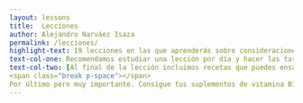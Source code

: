 ```yaml
---
layout: lessons
title:  Lecciones
author: Alejandro Narváez Isaza
permalink: /lecciones/
highlight-text: 19 lecciones en las que aprenderás sobre consideraciones éticas relativas al veganismo, nutrición a base de plantas, impacto ambiental de las industrias de explotación animal y activismo por los derechos de los animales. Tendrás la posibilidad de conocer a más personas veganas de la ciudad.
text-col-one: Recomendamos estudiar una lección por día y hacer las tareas propuestas. Puedes enviarnos un correo, usar el chat de la esquina inferior derecha o enviarnos un mensaje por Telegram si tienes alguna pregunta o comentario.
text-col-two: [Al final de la lección incluimos recetas que puedes ensayar si quieres. Escogimos las recetas buscando que sean fáciles de preparar y de precio accesible. El objetivo es que tengas la información que necesitas para llevar una dieta a base de plantas adecuada sin complicarte mucho la vida. Si tienes requerimientos nutricionales específicos puedes consultar con nutricionistas veganxs. O si te interesa preparar cosas más avanzadas recopilamos algunos sitios y canales de cocina vegana.
<span class="break p-space"></span>
Por último pero muy importante. Consigue tus suplementos de vitamina B12. Acá puedes encontrar suplementos de vitamina B12 veganos.]
---
```

